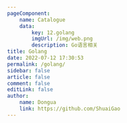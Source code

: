 ```yaml
---
pageComponent:
    name: Catalogue
    data:
        key: 12.golang
        imgUrl: /img/web.png
        description: Go语言相关
title: Golang
date: 2022-07-12 17:30:53
permalink: /golang/
sidebar: false
article: false
comment: false
editLink: false
author:
    name: Dongua
    link: https://github.com/ShuaiGao
---
```

